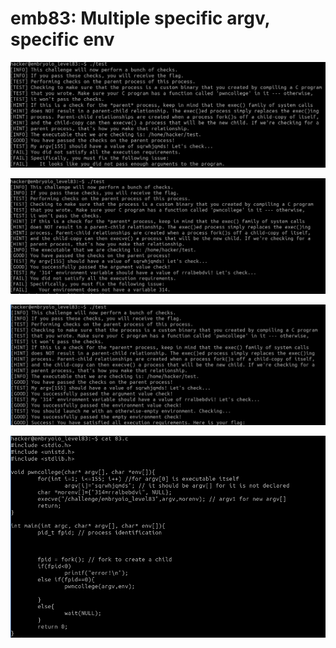 # emb83: Multiple specific argv, specific env

![Should send multiple specific argv](<../.gitbook/assets/image (40).png>)

![Now I should set the environment](<../.gitbook/assets/image (243).png>)

![Now I get the flag. ](<../.gitbook/assets/image (66).png>)

![](<../.gitbook/assets/image (242).png>)
